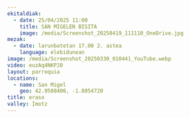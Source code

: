 ```yaml
---
ekitaldiak:
  - date: 25/04/2025 11:00
    title: SAN MIGELEN BISITA
    image: /media/Screenshot_20250419_111110_OneDrive.jpg
mezak:
  - date: larunbatetan 17.00 2. astea
    language: elebidunean
image: /media/Screenshot_20250330_010441_YouTube.webp
video: euzAq4NKPJ0
layout: parroquia
locations:
  - name: San Migel
    geo: 42.9508406, -1.8054720
title: eraso
valley: Imotz
---
```

